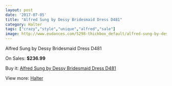 ```yaml
---
layout: post
date: '2017-07-05'
title: "Alfred Sung by Dessy Bridesmaid Dress D481"
category: Halter
tags: ["crazy","style","unique","alfred","sale"]
image: http://www.eudances.com/5298-thickbox_default/alfred-sung-by-dessy-bridesmaid-dress-d481.jpg
---
```

Alfred Sung by Dessy Bridesmaid Dress D481

On Sales: **$236.99**
<a href="https://www.eudances.com/en/halter/1790-alfred-sung-by-dessy-bridesmaid-dress-d481.html"><amp-img layout="responsive" width="600" height="600" src="//www.eudances.com/5298-thickbox_default/alfred-sung-by-dessy-bridesmaid-dress-d481.jpg" alt="Alfred Sung by Dessy Bridesmaid Dress D481 0" /></a>
<a href="https://www.eudances.com/en/halter/1790-alfred-sung-by-dessy-bridesmaid-dress-d481.html"><amp-img layout="responsive" width="600" height="600" src="//www.eudances.com/5299-thickbox_default/alfred-sung-by-dessy-bridesmaid-dress-d481.jpg" alt="Alfred Sung by Dessy Bridesmaid Dress D481 1" /></a>

Buy it: [Alfred Sung by Dessy Bridesmaid Dress D481](https://www.eudances.com/en/halter/1790-alfred-sung-by-dessy-bridesmaid-dress-d481.html "Alfred Sung by Dessy Bridesmaid Dress D481")

View more: [Halter](https://www.eudances.com/en/19-halter "Halter")